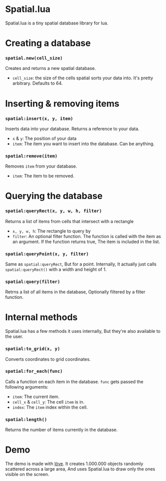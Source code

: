 # Spatial.lua
Spatial.lua is a tiny spatial database library for lua.

# Creating a database
### `spatial.new(cell_size)`
Creates and returns a new spatial database. 
* `cell_size`: the size of the cells spatial sorts your data into. It's pretty arbitrary. Defaults to 64.
# Inserting & removing items
### `spatial:insert(x, y, item)`
Inserts data into your database. Returns a reference to your data.
* `x` & `y`: The position of your data
* `item`: The item you want to insert into the database. Can be anything.
### `spatial:remove(item)`
Removes `item` from your database.
* `item`: The item to be removed.
# Querying the database 
### `spatial:queryRect(x, y, w, h, filter)`
Returns a list of items from cells that intersect with a rectangle
* `x, y, w, h`: The rectangle to query by
* `filter`: An optional filter function. The function is called with the item as an argument. If the function returns true, The item is included in the list.
### `spatial:queryPoint(x, y, filter)`
Same as `spatial:queryRect`, But for a point. Internally, It actually just calls `spatial:queryRect()` with a width and height of 1.
### `spatial:query(filter)`
Retrns a list of all items in the database, Optionally filtered by a filter function.
# Internal methods
Spatial.lua has a few methods it uses internally, But they're also available to the user.
### `spatial:to_grid(x, y)`
Converts coordinates to grid coordinates.
### `spatial:for_each(func)`
Calls a function on each item in the database. `func` gets passed the following arguments:
* `item`: The current item.
* `cell_x` & `cell_y`: The cell `item` is in.
* `index`: The `item` index within the cell.
### `spatial:length()`
Returns the number of items currently in the database.
# Demo
The demo is made with [löve](https://love2d.org/). It creates 1.000.000 objects randomly scattered across a large area, And uses Spatial.lua to draw only the ones visible on the screen.
